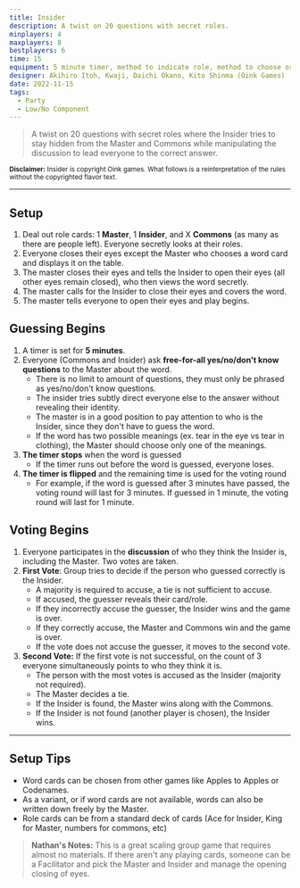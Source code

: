 ```yaml
---
title: Insider
description: A twist on 20 questions with secret roles.
minplayers: 4
maxplayers: 8
bestplayers: 6
time: 15
equipment: 5 minute timer, method to indicate role, method to choose or reveal words
designer: Akihiro Itoh, Kwaji, Daichi Okano, Kito Shinma (Oink Games)
date: 2022-11-15
tags:
  - Party
  - Low/No Component
---
```


> A twist on 20 questions with secret roles where the Insider tries to stay hidden from the Master and Commons while manipulating the discussion to lead everyone to the correct answer.

<small><strong>Disclaimer:</strong> Insider is copyright Oink games. What follows is a reinterpretation of the rules without the copyrighted flavor text.</small>

----

## Setup

1.  Deal out role cards: 1 **Master**, 1 **Insider**, and X **Commons** (as many as there are people left). Everyone secretly looks at their roles.
1.  Everyone closes their eyes except the Master who chooses a word card and displays it on the table.
1.  The master closes their eyes and tells the Insider to open their eyes (all other eyes remain closed), who then views the word secretly.
1.  The master calls for the Insider to close their eyes and covers the word.
1.  The master tells everyone to open their eyes and play begins.

## Guessing Begins

1. A timer is set for **5 minutes**.
1. Everyone (Commons and Insider) ask **free-for-all yes/no/don't know questions** to the Master about the word.
    - There is no limit to amount of questions, they must only be phrased as yes/no/don't know questions.
    - The insider tries subtly direct everyone else to the answer without revealing their identity.
    - The master is in a good position to pay attention to who is the Insider, since they don't have to guess the word.
    - If the word has two possible meanings (ex. tear in the eye vs tear in clothing), the Master should choose only one of the meanings.
1. **The timer stops** when the word is guessed
    - If the timer runs out before the word is guessed, everyone loses.
1. **The timer is flipped** and the remaining time is used for the voting round
    - For example, if the word is guessed after 3 minutes have passed, the voting round will last for 3 minutes. If guessed in 1 minute, the voting round will last for 1 minute.

## Voting Begins

1. Everyone participates in the **discussion** of who they think the Insider is, including the Master. Two votes are taken.
1. **First Vote**: Group tries to decide if the person who guessed correctly is the Insider.
    - A majority is required to accuse, a tie is not sufficient to accuse.
    - If accused, the guesser reveals their card/role.
    - If they incorrectly accuse the guesser, the Insider wins and the game is over.
    - If they correctly accuse, the Master and Commons win and the game is over.
    - If the vote does not accuse the guesser, it moves to the second vote.
1. **Second Vote:** If the first vote is not successful, on the count of 3 everyone simultaneously points to who they think it is.
    - The person with the most votes is accused as the Insider (majority not required).
    - The Master decides a tie.
    - If the Insider is found, the Master wins along with the Commons.
    - If the Insider is not found (another player is chosen), the Insider wins.

----

## Setup Tips

- Word cards can be chosen from other games like Apples to Apples or Codenames.
- As a variant, or if word cards are not available, words can also be written down freely by the Master.
- Role cards can be from a standard deck of cards (Ace for Insider, King for Master, numbers for commons, etc)

> **Nathan's Notes:** This is a great scaling group game that requires almost no materials. If there aren't any playing cards, someone can be a Facilitator and pick the Master and Insider and manage the opening closing of eyes.
